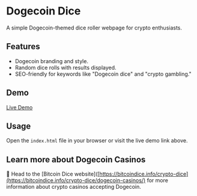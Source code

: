 # Dogecoin Dice

A simple Dogecoin-themed dice roller webpage for crypto enthusiasts.

## Features
- Dogecoin branding and style.
- Random dice rolls with results displayed.
- SEO-friendly for keywords like "Dogecoin dice" and "crypto gambling."

## Demo
[Live Demo](https://bitcoindice1.github.io/dogecoin-dice)

## Usage
Open the `index.html` file in your browser or visit the live demo link above.

## Learn more about Dogecoin Casinos
🎲 Head to the [Bitcoin Dice website]([https://bitcoindice.info/crypto-dice](https://bitcoindice.info/crypto-dice/dogecoin-casinos/) for more information about crypto casinos accepting Dogecoin.
